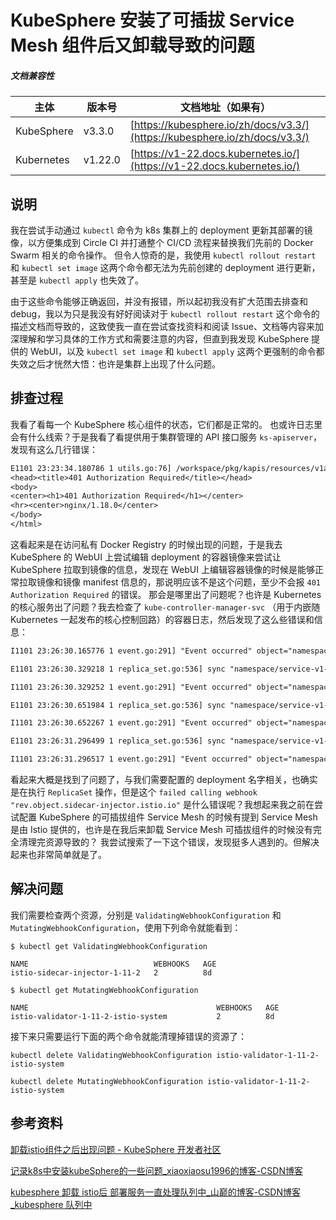 # KubeSphere 安装了可插拔 Service Mesh 组件后又卸载导致的问题

##### 文档兼容性

| 主体 | 版本号 | 文档地址（如果有） |
| -- | -- | -- |
| KubeSphere | v3.3.0 | [https://kubesphere.io/zh/docs/v3.3/](https://kubesphere.io/zh/docs/v3.3/) |
| Kubernetes | v1.22.0 | [https://v1-22.docs.kubernetes.io/](https://v1-22.docs.kubernetes.io/) | 

## 说明

我在尝试手动通过 `kubectl` 命令为 k8s 集群上的 deployment 更新其部署的镜像，以方便集成到 Circle CI 并打通整个 CI/CD 流程来替换我们先前的 Docker Swarm 相关的命令操作。
但令人惊奇的是，我使用 `kubectl rollout restart` 和 `kubectl set image` 这两个命令都无法为先前创建的 deployment 进行更新，甚至是 `kubectl apply` 也失效了。

由于这些命令能够正确返回，并没有报错，所以起初我没有扩大范围去排查和 debug，我以为只是我没有好好阅读对于 `kubectl rollout restart` 这个命令的描述文档而导致的，这致使我一直在尝试查找资料和阅读 Issue、文档等内容来加深理解和学习具体的工作方式和需要注意的内容，但直到我发现 KubeSphere 提供的 WebUI，以及 `kubectl set image` 和 `kubectl apply` 这两个更强制的命令都失效之后才恍然大悟：也许是集群上出现了什么问题。

## 排查过程

我看了看每一个 KubeSphere 核心组件的状态，它们都是正常的。
也或许日志里会有什么线索？于是我看了看提供用于集群管理的 API 接口服务 `ks-apiserver`，发现有这么几行错误：

```txt
E1101 23:23:34.180786 1 utils.go:76] /workspace/pkg/kapis/resources/v1alpha3/handler.go:289 GET https://hub.example.com/v2/namespace/repo/manifests/latest: unexpected status code 401 Unauthorized: <html>
<head><title>401 Authorization Required</title></head>
<body>
<center><h1>401 Authorization Required</h1></center>
<hr><center>nginx/1.18.0</center>
</body>
</html>
```

这看起来是在访问私有 Docker Registry 的时候出现的问题，于是我去 KubeSphere 的 WebUI 上尝试编辑 deployment 的容器镜像来尝试让 KubeSphere 拉取到镜像的信息，发现在 WebUI 上编辑容器镜像的时候是能够正常拉取镜像和镜像 manifest 信息的，那说明应该不是这个问题，至少不会报 `401 Authorization Required` 的错误。
那会是哪里出了问题呢？也许是 Kubernetes 的核心服务出了问题？我去检查了 `kube-controller-manager-svc` （用于内嵌随 Kubernetes 一起发布的核心控制回路）的容器日志，然后发现了这么些错误和信息：

```txt
I1101 23:26:30.165776 1 event.go:291] "Event occurred" object="namespace/service-v1-688965cd66" kind="ReplicaSet" apiVersion="apps/v1" type="Warning" reason="FailedCreate" message="Error creating: Internal error occurred: failed calling webhook \"rev.object.sidecar-injector.istio.io\": failed to call webhook: Post \"https://istiod-1-11-2.istio-system.svc:443/inject?timeout=10s\": service \"istiod-1-11-2\" not found"

E1101 23:26:30.329218 1 replica_set.go:536] sync "namespace/service-v1-688965cd66" failed with Internal error occurred: failed calling webhook "rev.object.sidecar-injector.istio.io": failed to call webhook: Post "https://istiod-1-11-2.istio-system.svc:443/inject?timeout=10s": service "istiod-1-11-2" not found

I1101 23:26:30.329252 1 event.go:291] "Event occurred" object="namespace/service-v1-688965cd66" kind="ReplicaSet" apiVersion="apps/v1" type="Warning" reason="FailedCreate" message="Error creating: Internal error occurred: failed calling webhook \"rev.object.sidecar-injector.istio.io\": failed to call webhook: Post \"https://istiod-1-11-2.istio-system.svc:443/inject?timeout=10s\": service \"istiod-1-11-2\" not found"

E1101 23:26:30.651984 1 replica_set.go:536] sync "namespace/service-v1-688965cd66" failed with Internal error occurred: failed calling webhook "rev.object.sidecar-injector.istio.io": failed to call webhook: Post "https://istiod-1-11-2.istio-system.svc:443/inject?timeout=10s": service "istiod-1-11-2" not found

I1101 23:26:30.652267 1 event.go:291] "Event occurred" object="namespace/service-v1-688965cd66" kind="ReplicaSet" apiVersion="apps/v1" type="Warning" reason="FailedCreate" message="Error creating: Internal error occurred: failed calling webhook \"rev.object.sidecar-injector.istio.io\": failed to call webhook: Post \"https://istiod-1-11-2.istio-system.svc:443/inject?timeout=10s\": service \"istiod-1-11-2\" not found"

E1101 23:26:31.296499 1 replica_set.go:536] sync "namespace/service-v1-688965cd66" failed with Internal error occurred: failed calling webhook "rev.object.sidecar-injector.istio.io": failed to call webhook: Post "https://istiod-1-11-2.istio-system.svc:443/inject?timeout=10s": service "istiod-1-11-2" not found

I1101 23:26:31.296517 1 event.go:291] "Event occurred" object="namespace/service-v1-688965cd66" kind="ReplicaSet" apiVersion="apps/v1" type="Warning" reason="FailedCreate" message="Error creating: Internal error occurred: failed calling webhook \"rev.object.sidecar-injector.istio.io\": failed to call webhook: Post \"https://istiod-1-11-2.istio-system.svc:443/inject?timeout=10s\": service \"istiod-1-11-2\" not found"
```

看起来大概是找到了问题了，与我们需要配置的 deployment 名字相关，也确实是在执行 `ReplicaSet` 操作，但是这个 `failed calling webhook "rev.object.sidecar-injector.istio.io"` 是什么错误呢？我想起来我之前在尝试配置 KubeSphere 的可插拔组件 Service Mesh 的时候有提到 Service Mesh 是由 Istio 提供的，也许是在我后来卸载 Service Mesh 可插拔组件的时候没有完全清理完资源导致的？
我尝试搜索了一下这个错误，发现挺多人遇到的。但解决起来也非常简单就是了。

## 解决问题

我们需要检查两个资源，分别是 `ValidatingWebhookConfiguration` 和 `MutatingWebhookConfiguration`，使用下列命令就能看到：

```shell
$ kubectl get ValidatingWebhookConfiguration

NAME                            WEBHOOKS   AGE
istio-sidecar-injector-1-11-2   2          8d
```

```shell
$ kubectl get MutatingWebhookConfiguration

NAME                                          WEBHOOKS   AGE
istio-validator-1-11-2-istio-system           2          8d
```

接下来只需要运行下面的两个命令就能清理掉错误的资源了：

```shell
kubectl delete ValidatingWebhookConfiguration istio-validator-1-11-2-istio-system
```

```shell
kubectl delete MutatingWebhookConfiguration istio-validator-1-11-2-istio-system
```


## 参考资料

[卸载istio组件之后出现问题 - KubeSphere 开发者社区](https://kubesphere.com.cn/forum/d/7378-istio)

[记录k8s中安装kubeSphere的一些问题_xiaoxiaosu1996的博客-CSDN博客](https://blog.csdn.net/xiaoxiaosu1996/article/details/122873848)

[kubesphere 卸载 istio后 部署服务一直处理队列中_山巅的博客-CSDN博客_kubesphere 队列中](https://blog.csdn.net/shandian534/article/details/125987789)
